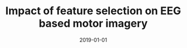 ---
title: "Impact of feature selection on EEG based motor imagery"
collection: publications
authors: "Mridu Sahu, <strong>Sneha Shukla</strong>"
date: 2019-01-01
venue: 'Information and Communication Technology for Competitive Strategies, Springer'
paperurl: 'https://doi.org/10.1007/978-981-13-0586-3_73'
---